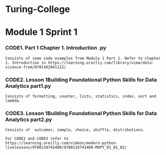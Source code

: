 # Turing-College

# Module 1 Sprint 1

### CODE1. Part 1 Chapter 1. Introduction .py 
    Consists of some code examples from Module 1 Part 1. Refer to Chapter 1. Introduction in https://learning.oreilly.com/library/view/data-science-from/9781492041122/

### CODE2. Lesson 1Building Foundational Python Skills for Data Analytics part1.py 
    Consists of formatting, counter, lists, statistics, index, sort and lambda.

### CODE3. Lesson 1Building Foundational Python Skills for Data Analytics part2.py 
    Consists of  outcomes, sample, choice, shuffle, distributions.

    For CODE2 and CODE3 refer to https://learning.oreilly.com/videos/modern-python-livelessons/9780134743400/9780134743400-MOPY_01_01_02/ 